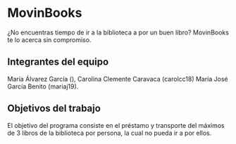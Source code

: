 # MovinBooks
 
¿No encuentras tiempo de ir a la biblioteca a por un buen libro? 
MovinBooks te lo acerca sin compromiso.

## Integrantes del equipo

María Álvarez García (), Carolina Clemente Caravaca (carolcc18) María José García Benito (mariaj19).

## Objetivos del trabajo

El objetivo del programa consiste en el préstamo y transporte del máximos de 3 libros de la biblioteca por persona,
la cual no pueda ir a por ellos.
